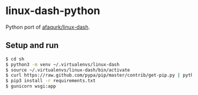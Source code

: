 linux-dash-python
=================

Python port of [afaqurk/linux-dash](https://github.com/afaqurk/linux-dash).

Setup and run
-------------
```sh
$ cd sh
$ python3 -m venv ~/.virtualenvs/linux-dash
$ source ~/.virtualenvs/linux-dash/bin/activate
$ curl https://raw.github.com/pypa/pip/master/contrib/get-pip.py | python
$ pip3 install -r requirements.txt
$ gunicorn wsgi:app
```
